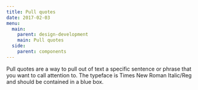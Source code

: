 ```yaml
---
title: Pull quotes
date: 2017-02-03
menu:
  main:
    parent: design-development
    main: Pull quotes
  side:
    parent: components
---
```


Pull quotes are a way to pull out of text a specific sentence or phrase that you want to call attention to. The typeface is Times New Roman Italic/Reg and should be contained in a blue box.
